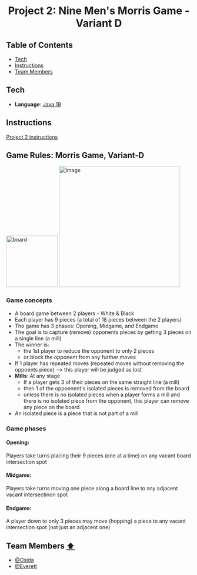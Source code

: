 <h1 align="center" display="flex" justify-content="" align-items="center">
  Project 2: Nine Men's Morris Game - Variant D
</h1>

## Table of Contents
- [Tech](#tech)
- [Instructions](#instructions)
- [Team Members](#team-members)

## Tech
- **Language**: [Java 19](https://www.oracle.com/java/technologies/downloads/#java19)

## Instructions
<a href="https://pdfhost.io/v/zeJbkcLUb_COSC_461001_Project2" target="_blank" rel="noopener noreferrer">Project 2 instructions</a>

## Game Rules: Morris Game, Variant-D
<img width="140" alt="board" src="https://user-images.githubusercontent.com/51928654/204848799-0718cb30-0349-4682-92f8-fbbdaf7a293b.png">
<img width="329" alt="image" src="https://user-images.githubusercontent.com/51928654/204849047-ffce82f9-7d66-49d1-b4ec-bc737fdaa570.png">

### Game concepts
- A board game between 2 players - White & Black
- Each player has 9 pieces (a total of 18 pieces between the 2 players)
- The game has 3 phases: Opening, Midgame, and Endgame
- The goal is to capture (remove) opponents pieces by getting 3 pieces on a single line (a mill)
- The winner is:
  - the 1st player to reduce the opponent to only 2 pieces
  - or block the opponent from any further moves
- If 1 player has repeated moves (repeated moves without removing the oppoents piece) --> this player will be judged as lost
- **Mills**: At any stage 
  - If a player gets 3 of their pieces on the same straight line (a mill)
  - then 1 of the oppoenent's isolated pieces is removed from the board
  - unless there is no isolated pieces
  when a player forms a mill and there is no isolated piece from the opponent, this player can remove any piece on the board
- An isolated piece is a piece that is not part of a mill
  
### Game phases
#### Opening:
Players take turns placing their 9 pieces (one at a time) on any vacant board intersection spot

#### Midgame:
Players take turns moving one piece along a board line to any adjacent vacant intersectinon spot

#### Endgame:
A player down to only 3 pieces may move (hopping) a piece to any vacant intersection spot (not just an adjacent one)

## Team Members [⬆️](#table-of-contents)
- [@Osida](https://github.com/Osida)
- [@Everett](https://github.com/Osida/cosc461_project1_search)
